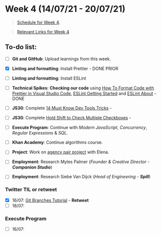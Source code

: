 # Week 4 (14/07/21 - 20/07/21)

> [Schedule for Week 4](https://learn.foundersandcoders.com/course/syllabus/pre-app-5/schedule/).

> [Relevant Links for Week 4](https://mjow1999.github.io/FAC-Links/)

## To-do list:

- [ ] __Git and GitHub__: Upload learnings from this week.
- [x] __Linting and formatting__: Install Prettier - DONE PRIOR
- [ ] __Linting and formatting__: Install ESLint
- [ ] __Technical Spikes__: __Checking our code__ using [How To Format Code with Prettier in Visual Studio Code](https://www.digitalocean.com/community/tutorials/how-to-format-code-with-prettier-in-visual-studio-code), [ESLint Getting Started](https://eslint.org/docs/user-guide/getting-started) and [ESLint About](https://eslint.org/docs/about/) - DONE 
- [ ] __JS30__: Complete [14 Must Know Dev Tools Tricks](https://courses.wesbos.com/account/access/60d7a25c8981fd4f947017c5/view/194129876) - 
- [ ] __JS30__: Complete [Hold Shift to Check Multiple Checkboxes](https://courses.wesbos.com/account/access/60d7a25c8981fd4f947017c5/view/194129765) - 
- [ ] __Execute Program__: Continue with _Modern JavaScript_, _Concurrency_, _Regular Expressions_ & _SQL_.
- [ ] __Khan Academy__: Continue algorithms course.
- [ ] __Project__: Work on [agency pair project](https://github.com/fac22/Michael-Elena-Agency) with Elena. 
- [ ] __Employment__: Research Myles Palmer (_Founder & Creative Director - __Companion Studio___)
- [ ] __Employment__: Research Siebe Van Dijck (_Head of Engineering - __Spill___)



### Twitter TIL or retweet

- [x] 16/07: [Git Branches Tutorial](https://twitter.com/freeCodeCamp/status/1415718302635200518?s=20) - __Retweet__
- [ ] 18/07:

### Execute Program

- [ ] 16/07: 

